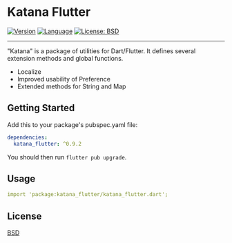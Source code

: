 # Katana Flutter

[![Version](https://img.shields.io/badge/version-0.9.2-blue.svg)](https://mathru.net)
[![Language](https://img.shields.io/badge/language-dart-blue.svg)](https://dart.dev/)
[![License: BSD](https://img.shields.io/badge/license-BSD-purple.svg)](https://opensource.org/licenses/BSD-3-Clause)

---------------------------------------

"Katana" is a package of utilities for Dart/Flutter.
It defines several extension methods and global functions.

- Localize
- Improved usability of Preference
- Extended methods for String and Map

## Getting Started

Add this to your package's pubspec.yaml file:
```yaml
dependencies:
  katana_flutter: ^0.9.2
```
You should then run `flutter pub upgrade`.

## Usage

```yaml
import 'package:katana_flutter/katana_flutter.dart';
```

## License

[BSD](LICENSE)